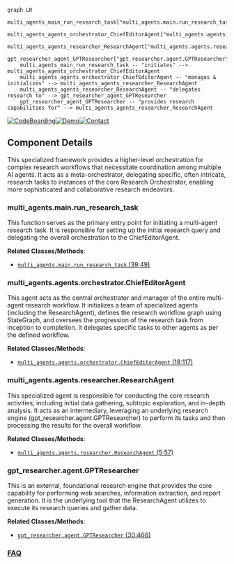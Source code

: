 ```mermaid
graph LR
    multi_agents_main_run_research_task["multi_agents.main.run_research_task"]
    multi_agents_agents_orchestrator_ChiefEditorAgent["multi_agents.agents.orchestrator.ChiefEditorAgent"]
    multi_agents_agents_researcher_ResearchAgent["multi_agents.agents.researcher.ResearchAgent"]
    gpt_researcher_agent_GPTResearcher["gpt_researcher.agent.GPTResearcher"]
    multi_agents_main_run_research_task -- "initiates" --> multi_agents_agents_orchestrator_ChiefEditorAgent
    multi_agents_agents_orchestrator_ChiefEditorAgent -- "manages & initializes" --> multi_agents_agents_researcher_ResearchAgent
    multi_agents_agents_researcher_ResearchAgent -- "delegates research to" --> gpt_researcher_agent_GPTResearcher
    gpt_researcher_agent_GPTResearcher -- "provides research capabilities for" --> multi_agents_agents_researcher_ResearchAgent
```
[![CodeBoarding](https://img.shields.io/badge/Generated%20by-CodeBoarding-9cf?style=flat-square)](https://github.com/CodeBoarding/GeneratedOnBoardings)[![Demo](https://img.shields.io/badge/Try%20our-Demo-blue?style=flat-square)](https://www.codeboarding.org/demo)[![Contact](https://img.shields.io/badge/Contact%20us%20-%20contact@codeboarding.org-lightgrey?style=flat-square)](mailto:contact@codeboarding.org)

## Component Details

This specialized framework provides a higher-level orchestration for complex research workflows that necessitate coordination among multiple AI agents. It acts as a meta-orchestrator, delegating specific, often intricate, research tasks to instances of the core Research Orchestrator, enabling more sophisticated and collaborative research endeavors.

### multi_agents.main.run_research_task
This function serves as the primary entry point for initiating a multi-agent research task. It is responsible for setting up the initial research query and delegating the overall orchestration to the ChiefEditorAgent.


**Related Classes/Methods**:

- <a href="https://github.com/assafelovic/gpt-researcher/blob/master/multi_agents/main.py#L39-L49" target="_blank" rel="noopener noreferrer">`multi_agents.main.run_research_task` (39:49)</a>


### multi_agents.agents.orchestrator.ChiefEditorAgent
This agent acts as the central orchestrator and manager of the entire multi-agent research workflow. It initializes a team of specialized agents (including the ResearchAgent), defines the research workflow graph using StateGraph, and oversees the progression of the research task from inception to completion. It delegates specific tasks to other agents as per the defined workflow.


**Related Classes/Methods**:

- <a href="https://github.com/assafelovic/gpt-researcher/blob/master/multi_agents/agents/orchestrator.py#L18-L117" target="_blank" rel="noopener noreferrer">`multi_agents.agents.orchestrator.ChiefEditorAgent` (18:117)</a>


### multi_agents.agents.researcher.ResearchAgent
This specialized agent is responsible for conducting the core research activities, including initial data gathering, subtopic exploration, and in-depth analysis. It acts as an intermediary, leveraging an underlying research engine (gpt_researcher.agent.GPTResearcher) to perform its tasks and then processing the results for the overall workflow.


**Related Classes/Methods**:

- <a href="https://github.com/assafelovic/gpt-researcher/blob/master/multi_agents/agents/researcher.py#L5-L57" target="_blank" rel="noopener noreferrer">`multi_agents.agents.researcher.ResearchAgent` (5:57)</a>


### gpt_researcher.agent.GPTResearcher
This is an external, foundational research engine that provides the core capability for performing web searches, information extraction, and report generation. It is the underlying tool that the ResearchAgent utilizes to execute its research queries and gather data.


**Related Classes/Methods**:

- <a href="https://github.com/assafelovic/gpt-researcher/blob/master/gpt_researcher/agent.py#L30-L466" target="_blank" rel="noopener noreferrer">`gpt_researcher.agent.GPTResearcher` (30:466)</a>




### [FAQ](https://github.com/CodeBoarding/GeneratedOnBoardings/tree/main?tab=readme-ov-file#faq)